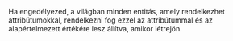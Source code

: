 Ha engedélyezed, a világban minden entitás, amely rendelkezhet attribútumokkal, rendelkezni fog ezzel az attribútummal és az alapértelmezett értékére lesz állítva, amikor létrejön.
